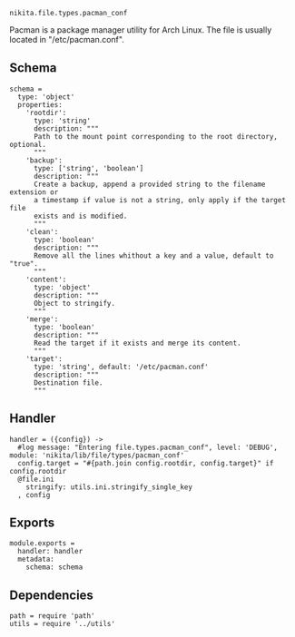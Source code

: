 
`nikita.file.types.pacman_conf`

Pacman is a package manager utility for Arch Linux. The file is usually located 
in "/etc/pacman.conf".
  
## Schema

    schema =
      type: 'object'
      properties:
        'rootdir':
          type: 'string'
          description: """
          Path to the mount point corresponding to the root directory, optional.
          """
        'backup':
          type: ['string', 'boolean']
          description: """
          Create a backup, append a provided string to the filename extension or
          a timestamp if value is not a string, only apply if the target file
          exists and is modified.
          """
        'clean':
          type: 'boolean'
          description: """
          Remove all the lines whithout a key and a value, default to "true".
          """
        'content':
          type: 'object'
          description: """
          Object to stringify.
          """
        'merge':
          type: 'boolean'
          description: """
          Read the target if it exists and merge its content.
          """
        'target':
          type: 'string', default: '/etc/pacman.conf'
          description: """
          Destination file.
          """
          
## Handler

    handler = ({config}) ->
      #log message: "Entering file.types.pacman_conf", level: 'DEBUG', module: 'nikita/lib/file/types/pacman_conf'
      config.target = "#{path.join config.rootdir, config.target}" if config.rootdir
      @file.ini
        stringify: utils.ini.stringify_single_key
      , config

## Exports

    module.exports =
      handler: handler
      metadata:
        schema: schema

## Dependencies

    path = require 'path'
    utils = require '../utils'
